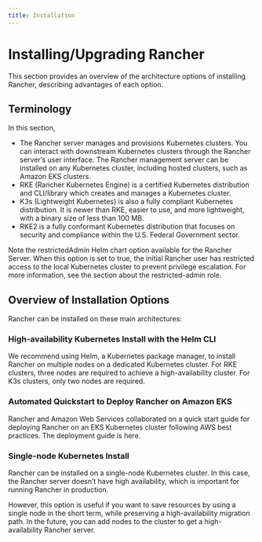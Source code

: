 ```yaml
---
title: Installation
---
```


# Installing/Upgrading Rancher

This section provides an overview of the architecture options of installing Rancher, describing advantages of each option.

## Terminology

In this section,

- The Rancher server manages and provisions Kubernetes clusters. You can interact with downstream Kubernetes clusters through the Rancher server’s user interface. The Rancher management server can be installed on any Kubernetes cluster, including hosted clusters, such as Amazon EKS clusters.
- RKE (Rancher Kubernetes Engine) is a certified Kubernetes distribution and CLI/library which creates and manages a Kubernetes cluster.
- K3s (Lightweight Kubernetes) is also a fully compliant Kubernetes distribution. It is newer than RKE, easier to use, and more lightweight, with a binary size of less than 100 MB.
- RKE2 is a fully conformant Kubernetes distribution that focuses on security and compliance within the U.S. Federal Government sector.

Note the restrictedAdmin Helm chart option available for the Rancher Server. When this option is set to true, the initial Rancher user has restricted access to the local Kubernetes cluster to prevent privilege escalation. For more information, see the section about the restricted-admin role.

## Overview of Installation Options

Rancher can be installed on these main architectures:

### High-availability Kubernetes Install with the Helm CLI

We recommend using Helm, a Kubernetes package manager, to install Rancher on multiple nodes on a dedicated Kubernetes cluster. For RKE clusters, three nodes are required to achieve a high-availability cluster. For K3s clusters, only two nodes are required.

### Automated Quickstart to Deploy Rancher on Amazon EKS

Rancher and Amazon Web Services collaborated on a quick start guide for deploying Rancher on an EKS Kubernetes cluster following AWS best practices. The deployment guide is here.

### Single-node Kubernetes Install

Rancher can be installed on a single-node Kubernetes cluster. In this case, the Rancher server doesn’t have high availability, which is important for running Rancher in production.

However, this option is useful if you want to save resources by using a single node in the short term, while preserving a high-availability migration path. In the future, you can add nodes to the cluster to get a high-availability Rancher server.